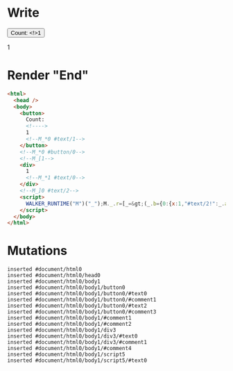 # Write
  <button>Count: <!>1<!--M_*0 #text/1--></button><!--M_*0 #button/0--><!--M_[1--><div>1<!--M_*1 #text/0--></div><!--M_]0 #text/2--><script>WALKER_RUNTIME("M")("_");M._.r=[_=>(_.b={0:{x:1,"#text/2!":_.a={},"#text/2(":_._["packages/translator-tags/src/__tests__/fixtures/dynamic-tag-single-arg/components/custom-tag.marko"]},1:_.a}),0,"packages/translator-tags/src/__tests__/fixtures/dynamic-tag-single-arg/template.marko_0_x",0];M._.w()</script>


# Render "End"
```html
<html>
  <head />
  <body>
    <button>
      Count: 
      <!---->
      1
      <!--M_*0 #text/1-->
    </button>
    <!--M_*0 #button/0-->
    <!--M_[1-->
    <div>
      1
      <!--M_*1 #text/0-->
    </div>
    <!--M_]0 #text/2-->
    <script>
      WALKER_RUNTIME("M")("_");M._.r=[_=&gt;(_.b={0:{x:1,"#text/2!":_.a={},"#text/2(":_._["packages/translator-tags/src/__tests__/fixtures/dynamic-tag-single-arg/components/custom-tag.marko"]},1:_.a}),0,"packages/translator-tags/src/__tests__/fixtures/dynamic-tag-single-arg/template.marko_0_x",0];M._.w()
    </script>
  </body>
</html>
```

# Mutations
```
inserted #document/html0
inserted #document/html0/head0
inserted #document/html0/body1
inserted #document/html0/body1/button0
inserted #document/html0/body1/button0/#text0
inserted #document/html0/body1/button0/#comment1
inserted #document/html0/body1/button0/#text2
inserted #document/html0/body1/button0/#comment3
inserted #document/html0/body1/#comment1
inserted #document/html0/body1/#comment2
inserted #document/html0/body1/div3
inserted #document/html0/body1/div3/#text0
inserted #document/html0/body1/div3/#comment1
inserted #document/html0/body1/#comment4
inserted #document/html0/body1/script5
inserted #document/html0/body1/script5/#text0
```